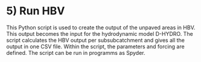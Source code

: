 # 5) Run HBV

This Python script is used to create the output of the unpaved areas in HBV. This output becomes the input for the hydrodynamic model D-HYDRO. The script calculates the HBV output per subsubcatchment and gives all the output in one CSV file. Within the script, the parameters and forcing are defined. The script can be run in programms as Spyder. 
